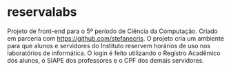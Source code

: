 # reservalabs
Projeto de front-end para o 5º período de Ciência da Computação. Criado em parceria com https://github.com/stefanecris.
O projeto cria um ambiente para que alunos e servidores do Instituto reservem horários de uso nos laboratórios de informática. O login é feito utilizando o Registro Acadêmico dos alunos, o SIAPE dos professores e o CPF dos demais servidores.
